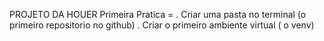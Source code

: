 PROJETO DA HOUER 
Primeira Pratica = 
. Criar uma pasta no terminal (o primeiro repositorio no github)
. Criar o primeiro ambiente virtual ( o venv) 
